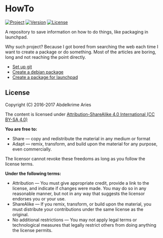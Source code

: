 # HowTo

[![Project](https://img.shields.io/badge/Project-HowTo-0014A8.svg?style=plastic)](https://github.com/kariminf/HowTo)
[![Version](https://img.shields.io/badge/Version-1.0.0-0014A8.svg?style=plastic)](https://github.com/kariminf/HowTo/releases)
[![License](https://img.shields.io/badge/License-CC--BY--SA_4.0-0014A8.svg?style=plastic)](https://creativecommons.org/licenses/by-sa/4.0/)

A repository to save information on how to do things, like packaging in launchpad.

Why such project? Because I got bored from searching the web each time I want to create a package or do something.
Most of the articles are boring, long and not reaching the point directly.

* [Set up git](./git.md)
* [Create a debian package](./deb-pack.md)
* [Create a package for launchpad](./ppa-pack.md)


## License

Copyright (C) 2016-2017 Abdelkrime Aries

The content is licensed under
[Attribution-ShareAlike 4.0 International (CC BY-SA 4.0)](https://creativecommons.org/licenses/by-sa/4.0/)

**You are free to:**
* Share — copy and redistribute the material in any medium or format
* Adapt — remix, transform, and build upon the material for any purpose, even commercially.

The licensor cannot revoke these freedoms as long as you follow the license terms.

**Under the following terms:**
* Attribution — You must give appropriate credit, provide a link to the license, and indicate if changes were made. You may do so in any reasonable manner, but not in any way that suggests the licensor endorses you or your use.
* ShareAlike — If you remix, transform, or build upon the material, you must distribute your contributions under the same license as the original.
* No additional restrictions — You may not apply legal terms or technological measures that legally restrict others from doing anything the license permits.
